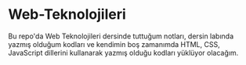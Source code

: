 # Web-Teknolojileri
Bu repo'da Web Teknolojileri dersinde tuttuğum notları, dersin labında yazmış olduğum kodları ve kendimin boş zamanımda HTML, CSS, JavaScript dillerini kullanarak yazmış olduğu kodları yüklüyor olacağım.
